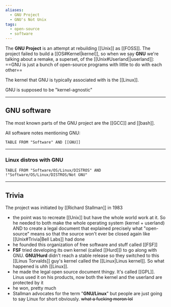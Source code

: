 ```yaml
---
aliases:
  - GNU Project
  - GNU's Not Unix
tags:
  - open-source
  - software
---
```

The **GNU Project** is an attempt at rebuilding [[Unix]] as [[FOSS]].
The project failed to build a [[OS#Kernel|kernel]], so when we say **GNU** we're talking about a remake, a superset, of the [[Unix#Userland||userland]]:
==GNU is just a bunch of open-source programs with little to do with each other==

The kernel that GNU is typically associated with is the [[Linux]].

GNU is supposed to be "kernel-agnostic"

---

## GNU software

The most known parts of the GNU project are the [[GCC]] and [[bash]].

All software notes mentioning GNU:
```dataview
TABLE FROM "Software" AND [[GNU]]
```

---

### Linux distros with GNU

```dataview
TABLE FROM "Software/OS/Linux/DISTROS" AND !"Software/OS/Linux/DISTROS/Not GNU"
```

---

## Trivia

The project was initiated by [[Richard Stallman]] in 1983

- the point was to recreate [[Unix]] but have the whole world work at it. So he needed to both make the whole operating system (kernel + userland) AND to create a legal document that explained precisely what "open-source" means so that the source won't ever be closed again like [[Unix#Trivia|Bell Labs]] had done
- he founded this organization of free software and stuff called [[FSF]]
- **FSF** tried developing its own kernel (called [[Hurd]]) to go along with GNU. **GNU/Hurd** didn't reach a stable release so they switched to this [[Linus Torvalds]] guy's kernel called the [[Linux|Linus kernel]]. So what happened is uhh [[Linux]].
- he made the legal open source document thingy. It's called [[GPL]]. Linus used it on his products, now both the kernel and the userland are protected by it
- he won, pretty much
- Stallman advocates for the term "**GNU/Linux**" but people are just going to say Linux for short obviously. ~~what a fucking moron lol~~